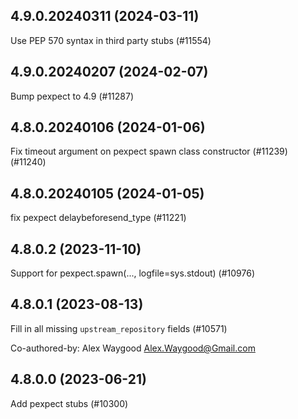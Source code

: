 ## 4.9.0.20240311 (2024-03-11)

Use PEP 570 syntax in third party stubs (#11554)

## 4.9.0.20240207 (2024-02-07)

Bump pexpect to 4.9 (#11287)

## 4.8.0.20240106 (2024-01-06)

Fix timeout argument on pexpect spawn class constructor (#11239) (#11240)

## 4.8.0.20240105 (2024-01-05)

fix pexpect delaybeforesend_type (#11221)

## 4.8.0.2 (2023-11-10)

Support for pexpect.spawn(..., logfile=sys.stdout) (#10976)

## 4.8.0.1 (2023-08-13)

Fill in all missing `upstream_repository` fields (#10571)

Co-authored-by: Alex Waygood <Alex.Waygood@Gmail.com>

## 4.8.0.0 (2023-06-21)

Add pexpect stubs (#10300)

